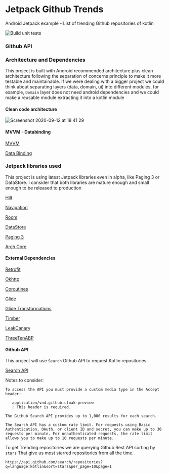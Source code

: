 # Jetpack Github Trends

Android Jetpack example - List of trending Github repositories of kotlin

![Build unit tests](https://github.com/josealfonsomora/jetpack-github-trends/workflows/Build%20unit%20tests/badge.svg?branch=master&event=push)

### Github API

### Architecture and Dependencies

This project is built with Android recommended architecture plus clean architecture following the separation of concerns principle to 
make it more testable and maintainable.
If we were dealing with a bigger project we could think about separating layers (data, domain, ui) into different modules, for example, `Domain` layer
does not need android dependencies and we could make a reusable module extracting it into a kotlin module

#### Clean code architecture 

![Screenshot 2020-09-12 at 18 41 29](https://user-images.githubusercontent.com/793226/93000766-c7ef4600-f52a-11ea-80f6-ac1155747e3f.png)

#### MVVM - Databinding

[MVVM](https://developer.android.com/jetpack/guide)

[Data Binding](https://developer.android.com/jetpack/androidx/releases/databinding)

### Jetpack libraries used

This project is using latest Jetpack libraries even in alpha, like Paging 3 or DataStore. I consider that both libraries are mature enough and small 
enough to be released to production

[Hilt](https://developer.android.com/training/dependency-injection/hilt-android)

[Navigation](https://developer.android.com/guide/navigation)
 
[Room](https://developer.android.com/topic/libraries/architecture/room?hl=en)

[DataStore](https://developer.android.com/jetpack/androidx/releases/datastore)

[Paging 3](https://developer.android.com/topic/libraries/architecture/paging/v3-overview)

[Arch Core](https://developer.android.com/jetpack/androidx/releases/arch-core)

#### External Dependencies

[Retrofit](https://square.github.io/retrofit/) 

[Okhttp](https://square.github.io/okhttp/)

[Coroutines](https://kotlinlang.org/docs/reference/coroutines-overview.html)
 
[Glide](https://github.com/bumptech/glide)

[Glide Transformations](https://github.com/wasabeef/glide-transformations)

[Timber](https://github.com/JakeWharton/timber)

[LeakCanary](https://square.github.io/leakcanary/)

[ThreeTenABP](https://github.com/JakeWharton/ThreeTenABP)

#### Github API

This project will use `Search` Github API to request Kotlin repositories

[Search API](https://docs.github.com/en/rest/reference/search#constructing-a-search-query)

Notes to consider:
```
To access the API you must provide a custom media type in the Accept header:
   
   application/vnd.github.cloak-preview
   ☝️ This header is required.
```
```
The GitHub Search API provides up to 1,000 results for each search.
```
```
The Search API has a custom rate limit. For requests using Basic Authentication, OAuth, or client ID and secret, you can make up to 30 requests per minute. For unauthenticated requests, the rate limit allows you to make up to 10 requests per minute.
```

To get Trending repositories we are querying Github Rest API sorting by `stars` That give us most starred repositories from all the time. 
```
https://api.github.com/search/repositories?q=language:kotlin&sort=stars&per_page=10&page=1
```
